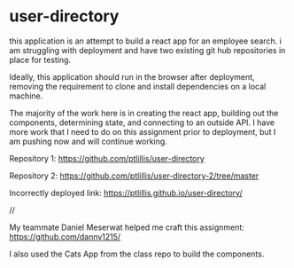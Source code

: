 # user-directory

this application is an attempt to build a react app for an employee search. i am struggling with deployment and have two existing git hub repositories in place for testing.

Ideally, this application should run in the browser after deployment, removing the requirement to clone and install dependencies on a local machine.

The majority of the work here is in creating the react app, building out the components, determining state, and connecting to an outside API. I have more work that I need to do on this assignment prior to deployment, but I am pushing now and will continue working.

Repository 1: https://github.com/ptlillis/user-directory

Repository 2: https://github.com/ptlillis/user-directory-2/tree/master

Incorrectly deployed link: https://ptlillis.github.io/user-directory/

//

My teammate Daniel Meserwat helped me craft this assignment: https://github.com/danny1215/

I also used the Cats App from the class repo to build the components.
